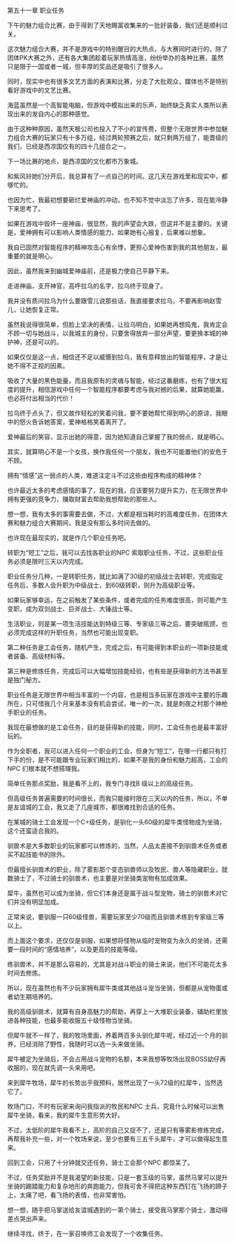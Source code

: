 第五十一章 职业任务


下午的魅力组合比赛，由于得到了天地赐富收集来的一批好装备，我们还是顺利过关。

这次魅力组合大赛，并不是游戏中的特别醒目的大热点，与大赛同时进行的，除了团体PK大赛之外，还有各大集团趁着玩家热情高涨，纷纷举办的各种比赛，虽然只是限于一国或者一城，但丰厚的奖品还是吸引了很多人。

同时，现实中也有很多文艺方面的表演和比赛，分走了大批观众，媒体也不是特别看好游戏中的文艺比赛。

海蓝虽然是一个高智能电脑，但游戏中模拟出来的乐声，始终缺乏真实人类所以表现出来的发自内心的那种感觉。

由于这种种原因，虽然天极公司也投入了不小的宣传费，但整个无限世界中参加魅力组合大赛的玩家只有十多万组，经过两轮预赛之后，就只剩两万组了，能晋级的我们，已经是西凉国仅有的四十几组合之一。

下一场比赛的地点，是西凉国的文化都市万象城。

和紫风铃她们分开后，我总算有了一点自己的时间，这几天在游戏里和现实中，都够忙的。

也因为忙，我最初想要砸烂爱神庙的冲动，也不知不觉中淡忘了许多，现在能冷静下来思考了。

如果在游戏中毁坏一座神庙，很显然，我的声望会大跌，但这并不是主要的。关键是，爱神拥有可以影响人类情感的能力，如果她有心报复，后果难以想象。

我自已固然对智能程序的精神攻击心有余悸，更担心爱神伤害到我的其他朋友，最重要的就是明心。

因此，虽然我来到幽城爱神庙前，还是极力使自己平静下来。

走进神庙，支开神官，高呼拉乌的名字，拉乌终于现身了。

我并没有质问拉乌为什么要跟雪儿说那些话，我直接要求拉乌，不要再影响赵雪儿，让她恢复正常。

虽然我说得很简单，但脸上坚决的表情，让拉乌明白，如果她再想捣鬼，我肯定会不顾一切与她战斗，以我城主的身份，只要舍得放弃一部分声望，要更换本城的神护神，还是可以的。

如果仅仅是这一点，相信还不足以威慑到拉乌，我有意释放出的智能程序，才是让她不得不正视的因素。

吸收了大量的黑色能量，而且我原有的灵魂与智能，经过这番磨练，也有了很大程度的提升，相信游戏中任何一个智能程序都要考虑与我对撼的后果，就算她能赢，也必将付出相当的代价！

拉乌终于点头了，但又故作轻松的笑着问我，要不要她帮忙得到明心的原谅，我眼中的怒火告诉她答案，爱神格格笑着离开了。

爱神最后的笑容，显示出她的得意，因为她知道自己掌握了我的弱点，就是明心。

其实，就算明心不是一个女孩，换作我任何一个朋友，我也不可能置他们的安危于不顾。

拥有“情感”这一弱点的人类，难道注定斗不过这些由程序构成的精神体？

也许最近太多的考虑感情的事了，现在的我，应该要努力提升实力，在无限世界中拥有更强的竞争力，赚取财富去帮助我想帮助的那些人。

想一想，我有太多的事需要去做，不过，大都是相当耗时的高难度任务，在团体大赛和魅力组合大赛期间，我是没有那么多时间去做的。

也许现在最现实的，就是作几个职业任务吧。

转职为“短工”之后，我可以去找各职业的NPC 索取职业任务，不过，这些职业任务必须是限时三天以内完成。

职业任务分几种，一是转职任务，就比如满了30级的初级战士去转职，完成指定任务后，多数人会升职为中级战士，到60级转职，则升为高级职业等。

如果玩家够幸运，在之前触发了某些条件，或者完成的任务难度很高，则可能产生变职，成为双剑战士、巨斧战士、大锤战士等。

生活职业，则是某一项生活技能达到特级三等、专家级三等之后，要突破瓶颈，也必须完成这样的升职任务，当然也可能出现变职。

第二种任务是工会任务，随机产生，完成之后，有可能得到本职业的一项新技能或者装备、高级材料等。

第三种是修炼任务，完成后可以大幅增加技能经验，也有些是获得新的方法书甚至是独门秘方。

职业任务是无限世界中相当丰富的一个内容，也是相当多玩家在游戏中主要的乐趣所在，只可惜我几个月来基本没有机会尝试，唯一的一次，就是刺夜之村那个神枪手职业的任务。

我现在最想做的是工会任务，目的是获得新的技能，同时，工会任务也是最丰富好玩的。

作为全职者，我可以进入任何一个职业的工会，但身为“短工”，在哪一行都只有打下手的份，是不可能跟专业玩家们相比的，如果不是我的身份和魅力超高，工会的NPC 们根本就不想搭理我。

简单任务那点奖励，我是看不上的，我专门寻找B 级以上的高级任务。

但高级任务普遍需要的时间很长，而我只能接时限在三天以内的任务，所以，不单是友谊城的工会，我又走了几座城市，都很难找到合适的任务。

在某城的骑士工会发现一个C+级任务，是驯化一头60级的犀牛类怪物成为坐骑，这个还蛮适合我的。

驯兽术是大多数职业的玩家都可以修炼的，当然，人品太差接不到驯兽术任务或者买不起技能书的除外。

但最擅长驯兽术的职业，除了雾影那个变态驯兽师以及牧民、兽人等隐藏职业，就数骑士了，不过骑士的驯兽术，也主要是对坐骑类宠物有加成效果。

犀牛，虽然也可以成为坐骑，但它们本身还是属于战斗型宠物，骑士的驯兽术对它们并没有明显加成。

正常来说，要驯服一只60级怪兽，需要玩家至少70级而且驯兽术练到专家级三等以上。

而上面这个要求，还仅仅是驯服，如果想将怪物从临时宠物变为永久的坐骑，还需要一段时间的“感情培养”，以及更高的技能等级。

练驯兽术，并不是那么容易的，尤其是对战斗职业的骑士来说，他们不可能花太多时间去修炼。

所以，现在虽然也有不少玩家拥有犀牛类或其他战斗宠当坐骑，但都是从宠物蛋或者幼生期培养的。

我的高级驯兽术，就算有自身高魅力的帮助，再穿上一大堆职业装备，辅助栏里放进各种技能，也最多能收服五十级怪物当坐骑。

但犀牛就不一样了，我的牧场里面，养着两百多头驯化犀牛呢，经过近一个月的驯养，已经消除了野性，我随时可以选一头来做坐骑。

犀牛被定为坐骑后，不会占用战斗宠物的名额，本来我想等牧场出现BOSS幼仔再收服的，现在就先调一头来用吧。

来到犀牛牧场，犀牛的长势出乎我预料，居然出现了一头72级的红犀牛，当然选它了。

牧场门口，不时有玩家来询问我指派的牧民和NPC 士兵，究竟什么时候可以出售犀牛坐骑，看来，我的犀牛生意形势大好。

不过，太低阶的犀牛我看不上，高阶的自己又捉不了，还是只有等雾影修练完成，再帮我补充一些，对一个牧场来说，至少也要有三五千头犀牛，才可以做得起生意来。

回到工会，只用了十分钟就交还任务，骑士工会那个NPC 都惊呆了。

不过，任务奖励并不是我渴望的新技能，只是一套玉级的马掌，虽然马掌可以提升坐骑的踢踏能力和复杂地形的奔跑能力，但我可舍不得把这种东西钉在飞扬的蹄子上，太痛了吧，看飞扬的表情，也非常害怕。

想一想，随手把马掌送给友谊城遇到的一第个骑士，接受我马掌那个骑士，激动得差点哭出声来。

继续寻找，终于，在一家召唤师工会发现了一个收集任务。





